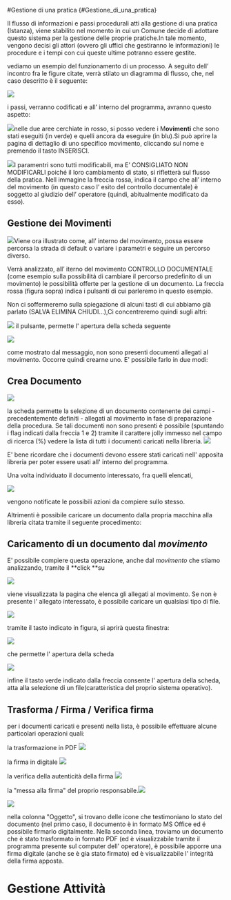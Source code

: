 #Gestione di una pratica {#Gestione_di_una_pratica}

Il flusso di informazioni e passi procedurali atti alla gestione di una pratica \(Istanza\), viene stabilito nel momento in cui un Comune decide di adottare questo sistema per la gestione delle proprie pratiche.In tale momento, vengono decisi gli attori \(ovvero gli uffici che gestiranno le informazioni\) le procedure e i tempi con cui queste ultime potranno essere gestite.

vediamo un esempio del funzionamento di un processo. A seguito dell’ incontro fra le figure citate, verrà stilato un diagramma di flusso, che, nel caso descritto è il seguente:

![](../assets/immagine57.jpg)

i passi, verranno codificati e all’ interno del programma, avranno questo aspetto:

![](../assets/immagine58.jpg)nelle due aree cerchiate in rosso, si posso vedere i M**ovimenti** che sono stati eseguiti \(in verde\) e quelli ancora da eseguire \(in blu\).Si può aprire la pagina di dettaglio di uno specifico movimento, cliccando sul nome e premendo il tasto INSERISCI.

![](../assets/immagine59.jpg)I paramentri sono tutti modificabili, ma E’ CONSIGLIATO NON MODIFICARLI poiché il loro cambiamento di stato, si rifletterà sul flusso della pratica. Nell immagine la freccia rossa, indica il campo che all’ interno del movimento \(in questo caso l’ esito del controllo documentale\) è soggetto al giudizio dell’ operatore \(quindi, abitualmente modificato da esso\).

## Gestione dei Movimenti

![](../assets/immagine60.jpg)Viene ora illustrato come, all’ interno del movimento, possa essere percorsa la strada di default o variare i parametri e seguire un percorso diverso.

Verrà analizzato, all’ iterno del movimento CONTROLLO DOCUMENTALE \(come esempio sulla possibilità di cambiare il percorso predefinito di un movimento\) le possibilità offerte per la gestione di un documento. La freccia rossa \(figura sopra\) indica i pulsanti di cui parleremo in questo esempio.

Non ci soffermeremo sulla spiegazione di alcuni tasti di cui abbiamo già parlato \(SALVA ELIMINA CHIUDI...\),Ci concentreremo quindi sugli altri:

![](/assets/btn_cre_allegato.jpg) il pulsante, permette l' apertura della scheda seguente

![](/assets/sk_crea_allegato_0.jpg)

come mostrato dal messaggio, non sono presenti documenti allegati al movimento. Occorre quindi crearne uno. E' possibile farlo in due modi:

## Crea Documento

![](/assets/sk_crea_allegato.jpg)

la scheda permette la selezione di un documento contenente dei campi  - precedentemente definiti - allegati al movimento in fase di preparazione della procedura. Se tali documenti non sono presenti è possibile \(spuntando i flag indicati dalla freccia 1 e 2\) tramite il carattere jolly immesso nel campo di ricerca \(%\) vedere la lista di tutti i documenti caricati nella libreria. ![](/assets/sk_crea_allegato2.jpg)

E' bene ricordare che i documenti devono essere stati caricati nell' apposita libreria per poter essere usati all' interno del programma.

Una volta individuato il documento interessato, fra quelli  elencati,

![](/assets/sk_allegato_creato.jpg)

vengono notificate le possibili azioni da compiere sullo stesso.

Altrimenti è possibile caricare un documento dalla propria macchina alla libreria citata tramite il seguente procedimento:

## Caricamento di un documento dal _movimento_

E' possibile compiere questa operazione, anche dal _movimento_ che stiamo analizzando, tramite il **click **su

![](/assets/btn_allegati.jpg)

viene visualizzata la pagina che elenca gli allegati al movimento. Se non è presente l' allegato interessato, è possibile caricare un qualsiasi tipo di file.

![](/assets/sk_ins_new_doc.jpg)

tramite il tasto indicato in figura, si aprirà questa finestra:

![](/assets/sk_allega_doc.jpg)

che permette l' apertura della scheda

![](/assets/sk_allega_2_.jpg)

infine il tasto verde indicato dalla freccia consente l' apertura della scheda, atta alla selezione di un file\(caratteristica del proprio sistema operativo\).

## Trasforma \/ Firma \/ Verifica firma

per i documenti caricati e presenti nella lista, è possibile effettuare alcune particolari operazioni quali:

la trasformazione in PDF ![](/assets/btn_acrobat.jpg)

la firma in digitale ![](/assets/btn_key.jpg)

la verifica della autenticità della firma ![](/assets/btn_vis_cert.jpg)

la "messa alla firma" del proprio responsabile.![](/assets/btn_matita.jpg)

![](/assets/btn_part_sk_doc_1.jpg)

nella colonna "Oggetto", si trovano delle icone che  testimoniano lo stato del documento \(nel primo caso, il documento è in formato MS Office ed é possibile firmarlo digitalmente. Nella seconda linea, troviamo un documento che è stato trasformato in formato PDF \(ed è visualizzabile tramite il programma presente sul computer dell' operatore\), è possibile apporre una firma digitale \(anche se è gia stato firmato\) ed è visualizzabile l' integrità della firma apposta.

# Gestione Attività



